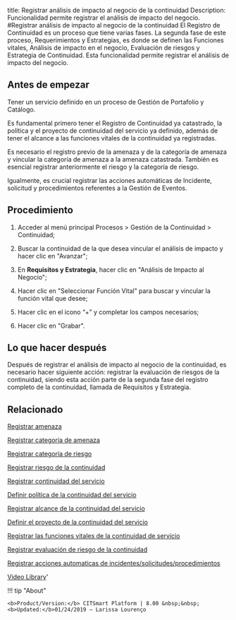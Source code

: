 title:  Registrar análisis de impacto al negocio de la continuidad 
Description: Funcionalidad permite registrar el análisis de impacto del negocio. 
#Registrar análisis de impacto al negocio de la continuidad
El Registro de Continuidad es un proceso que tiene varias fases. La segunda fase de este proceso, Requerimientos y Estrategias, es donde se definen las Funciones vitales, Análisis de impacto en el negocio, Evaluación de riesgos y Estrategia de Continuidad. Esta funcionalidad permite registrar el análisis de impacto del negocio.

Antes de empezar
----------------

Tener un servicio definido en un proceso de Gestión de Portafolio y Catálogo.

Es fundamental primero tener el Registro de Continuidad ya catastrado, la
política y el proyecto de continuidad del servicio ya definido, además de tener
el alcance a las funciones vitales de la continuidad ya registradas.

Es necesario el registro previo de la amenaza y de la categoría de amenaza y
vincular la categoría de amenaza a la amenaza catastrada. También es esencial
registrar anteriormente el riesgo y la categoría de riesgo.

Igualmente, es crucial registrar las acciones automáticas de Incidente,
solicitud y procedimientos referentes a la Gestión de Eventos.

Procedimiento
-------------

1.  Acceder al menú principal Procesos \> Gestión de la Continuidad \>
    Continuidad;

2.  Buscar la continuidad de la que desea vincular el análisis de impacto y
    hacer clic en "Avanzar";

3.  En **Requisitos y Estrategia**, hacer clic en "Análisis de Impacto al
    Negocio";

4.  Hacer clic en "Seleccionar Función Vital" para buscar y vincular la función
    vital que desee;

5.  Hacer clic en el icono “+” y completar los campos necesarios;

6.  Hacer clic en "Grabar".

Lo que hacer después
--------------------

Después de registrar el análisis de impacto al negocio de la continuidad, es
necesario hacer siguiente acción: registrar la evaluación de riesgos de la
continuidad, siendo esta acción parte de la segunda fase del registro completo
de la continuidad, llamada de Requisitos y Estrategia.

Relacionado
----------------

[Registrar amenaza](/es-es/citsmart-esp-8/processes/continuity/use/register-threat.html)

[Registrar categoría de amenaza](/es-es/citsmart-esp-8/processes/continuity/use/threat-category.html)

[Registrar categoría de riesgo](/es-es/citsmart-esp-8/processes/continuity/use/risk-category.html)

[Registrar riesgo de la continuidad](/es-es/citsmart-esp-8/processes/continuity/use/register-continuity-risk.html)

[Registrar continuidad del servicio](/es-es/citsmart-esp-8/processes/continuity/use/register-service-continuity.html)

[Definir política de la continuidad del servicio](/es-es/citsmart-esp-8/processes/continuity/use/continuity-policy.html)

[Registrar alcance de la continuidad del servicio](/es-es/citsmart-esp-8/processes/continuity/use/service-continuity-scope.html)

[Definir el proyecto de la continuidad del servicio](/es-es/citsmart-esp-8/processes/continuity/use/service-continuity-project.html)

[Registrar las funciones vitales de la continuidad de servicio](/es-es/citsmart-esp-8/processes/continuity/use/continuity-vital-functions.html)

[Registrar evaluación de riesgo de la continuidad](/es-es/citsmart-esp-8/processes/continuity/use/continuity-risk-evaluation.html)

[Registrar acciones automaticas de incidentes/solicitudes/procedimientos](/es-es/citsmart-esp-8/additional-features/automation-of-operation/configuration/register-automatic-actions-incident-request-procedure.html)


<i class='fa fa-youtube-play  fa-2x' style='color:#97ce17;vertical-align: middle;'> </i> [Video Library](https://www.youtube.com/playlist?list=PLB5qK2uzf2RMHcgQuDIzcuLqoHXYfihz1)'

!!! tip "About"

    <b>Product/Version:</b> CITSmart Platform | 8.00 &nbsp;&nbsp;
    <b>Updated:</b>01/24/2019 – Larissa Lourenço

